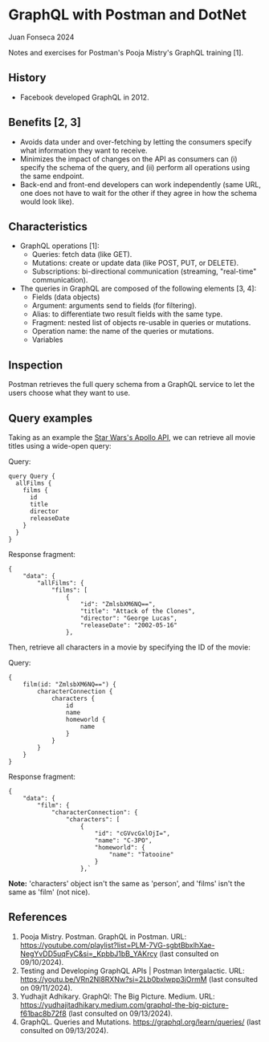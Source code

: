 # GraphQL with Postman and DotNet

Juan Fonseca 2024

Notes and exercises for Postman's Pooja Mistry's GraphQL training [1].

## History
* Facebook developed GraphQL in 2012.

## Benefits [2, 3]
* Avoids data under and over-fetching by letting the consumers specify what information they want to receive.
* Minimizes the impact of changes on the API as consumers can (i) specify the schema of the query, and (ii) perform all operations using the same endpoint.
* Back-end and front-end developers can work independently (same URL, one does not have to wait for the other if they agree in how the schema would look like).

## Characteristics
* GraphQL operations [1]:
    * Queries: fetch data (like GET).
    * Mutations: create or update data (like POST, PUT, or DELETE).
    * Subscriptions: bi-directional communication (streaming, "real-time" communication).
 * The queries in GraphQL are composed of the following elements [3, 4]:
    * Fields (data objects)
    * Argument: arguments send to fields (for filtering).
    * Alias: to differentiate two result fields with the same type.
    * Fragment: nested list of objects re-usable in queries or mutations.
    * Operation name: the name of the queries or mutations.
    * Variables
 
## Inspection
Postman retrieves the full query schema from a GraphQL service to let the users choose what they want to use.

## Query examples
Taking as an example the [Star Wars's Apollo API](https://studio.apollographql.com/public/star-wars-swapi/variant/current/home), we can retrieve all movie titles using a wide-open query:

Query:
```
query Query {
  allFilms {
    films {
      id 
      title
      director
      releaseDate
    }
  }
}
```

Response fragment:
```
{
    "data": {
        "allFilms": {
            "films": [
                {
                    "id": "ZmlsbXM6NQ==",
                    "title": "Attack of the Clones",
                    "director": "George Lucas",
                    "releaseDate": "2002-05-16"
                },
```

Then, retrieve all characters in a movie by specifying the ID of the movie:

Query:
```
{
    film(id: "ZmlsbXM6NQ==") {
        characterConnection {
            characters {
                id
                name
                homeworld {
                    name
                }
            }
        }
    }
}
```

Response fragment:
```
{
    "data": {
        "film": {
            "characterConnection": {
                "characters": [
                    {
                        "id": "cGVvcGxlOjI=",
                        "name": "C-3PO",
                        "homeworld": {
                            "name": "Tatooine"
                        }
                    },`
```

**Note:** 'characters' object isn't the same as 'person', and 'films' isn't the same as 'film' (not nice).

## References
1. Pooja Mistry. Postman. GraphQL in Postman. URL: https://youtube.com/playlist?list=PLM-7VG-sgbtBbxlhXae-NegYvDD5uqFyC&si=_KpbbJ1bB_YAKrcy (last consulted on 09/10/2024).
2. Testing and Developing GraphQL APIs | Postman Intergalactic. URL: https://youtu.be/VRn2Nl8RXNw?si=2Lb0bxIwpp3jOrmM (last consulted on 09/11/2024).
3. Yudhajit Adhikary. GraphQl: The Big Picture. Medium. URL: https://yudhajitadhikary.medium.com/graphql-the-big-picture-f61bac8b72f8 (last consulted on 09/13/2024).
4. GraphQL. Queries and Mutations. https://graphql.org/learn/queries/ (last consulted on 09/13/2024).
